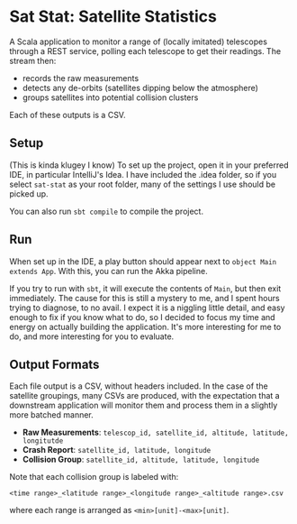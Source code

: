 Sat Stat: Satellite Statistics
==============================

A Scala application to monitor a range of (locally imitated) telescopes through a REST service,
polling each telescope to get their readings. The stream then:

  - records the raw measurements
  - detects any de-orbits (satellites dipping below the atmosphere)
  - groups satellites into potential collision clusters

Each of these outputs is a CSV.

Setup
-----

(This is kinda klugey I know) To set up the project, open it in your preferred IDE, in particular
IntelliJ's Idea. I have included the .idea folder, so if you select `sat-stat` as your root folder,
many of the settings I use should be picked up.

You can also run `sbt compile` to compile the project.

Run
---

When set up in the IDE, a play button should appear next to `object Main extends App`. With this, you
can run the Akka pipeline.

If you try to run with `sbt`, it will execute the contents of `Main`, but then exit immediately. The
cause for this is still a mystery to me, and I spent hours trying to diagnose, to no avail. I expect
it is a niggling little detail, and easy enough to fix if you know what to do, so I decided to focus
my time and energy on actually building the application. It's more interesting for me to do, and more
interesting for you to evaluate.

Output Formats
--------------

Each file output is a CSV, without headers included. In the case of the satellite groupings, many
CSVs are produced, with the expectation that a downstream application will monitor them and process
them in a slightly more batched manner.

  - **Raw Measurements**: `telescop_id, satellite_id, altitude, latitude, longitutde`
  - **Crash Report**: `satellite_id, latitude, longitude`
  - **Collision Group**: `satellite_id, altitude, latitude, longitude`

Note that each collision group is labeled with:

```text
<time range>_<latitude range>_<longitude range>_<altitude range>.csv
```

where each range is arranged as `<min>[unit]-<max>[unit]`.